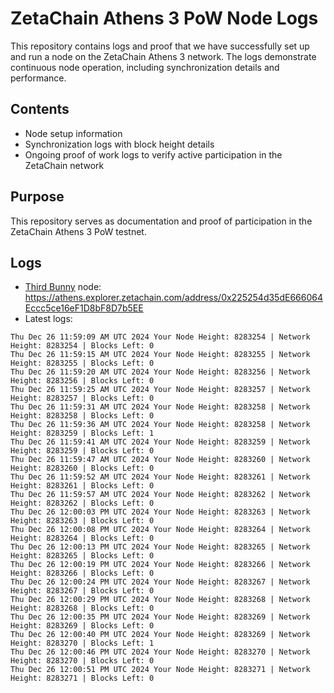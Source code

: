 # ZetaChain Athens 3 PoW Node Logs
This repository contains logs and proof that we have successfully set up and run a node on the ZetaChain Athens 3 network. The logs demonstrate continuous node operation, including synchronization details and performance.

## Contents
- Node setup information
- Synchronization logs with block height details
- Ongoing proof of work logs to verify active participation in the ZetaChain network

## Purpose
This repository serves as documentation and proof of participation in the ZetaChain Athens 3 PoW testnet.

## Logs

- [Third Bunny](https://thirdbunny.xyz/) node: https://athens.explorer.zetachain.com/address/0x225254d35dE666064Eccc5ce16eF1D8bF8D7b5EE
- Latest logs:
```
Thu Dec 26 11:59:09 AM UTC 2024 Your Node Height: 8283254 | Network Height: 8283254 | Blocks Left: 0
Thu Dec 26 11:59:15 AM UTC 2024 Your Node Height: 8283255 | Network Height: 8283255 | Blocks Left: 0
Thu Dec 26 11:59:20 AM UTC 2024 Your Node Height: 8283256 | Network Height: 8283256 | Blocks Left: 0
Thu Dec 26 11:59:25 AM UTC 2024 Your Node Height: 8283257 | Network Height: 8283257 | Blocks Left: 0
Thu Dec 26 11:59:31 AM UTC 2024 Your Node Height: 8283258 | Network Height: 8283258 | Blocks Left: 0
Thu Dec 26 11:59:36 AM UTC 2024 Your Node Height: 8283258 | Network Height: 8283259 | Blocks Left: 1
Thu Dec 26 11:59:41 AM UTC 2024 Your Node Height: 8283259 | Network Height: 8283259 | Blocks Left: 0
Thu Dec 26 11:59:47 AM UTC 2024 Your Node Height: 8283260 | Network Height: 8283260 | Blocks Left: 0
Thu Dec 26 11:59:52 AM UTC 2024 Your Node Height: 8283261 | Network Height: 8283261 | Blocks Left: 0
Thu Dec 26 11:59:57 AM UTC 2024 Your Node Height: 8283262 | Network Height: 8283262 | Blocks Left: 0
Thu Dec 26 12:00:03 PM UTC 2024 Your Node Height: 8283263 | Network Height: 8283263 | Blocks Left: 0
Thu Dec 26 12:00:08 PM UTC 2024 Your Node Height: 8283264 | Network Height: 8283264 | Blocks Left: 0
Thu Dec 26 12:00:13 PM UTC 2024 Your Node Height: 8283265 | Network Height: 8283265 | Blocks Left: 0
Thu Dec 26 12:00:19 PM UTC 2024 Your Node Height: 8283266 | Network Height: 8283266 | Blocks Left: 0
Thu Dec 26 12:00:24 PM UTC 2024 Your Node Height: 8283267 | Network Height: 8283267 | Blocks Left: 0
Thu Dec 26 12:00:29 PM UTC 2024 Your Node Height: 8283268 | Network Height: 8283268 | Blocks Left: 0
Thu Dec 26 12:00:35 PM UTC 2024 Your Node Height: 8283269 | Network Height: 8283269 | Blocks Left: 0
Thu Dec 26 12:00:40 PM UTC 2024 Your Node Height: 8283269 | Network Height: 8283270 | Blocks Left: 1
Thu Dec 26 12:00:46 PM UTC 2024 Your Node Height: 8283270 | Network Height: 8283270 | Blocks Left: 0
Thu Dec 26 12:00:51 PM UTC 2024 Your Node Height: 8283271 | Network Height: 8283271 | Blocks Left: 0
```
